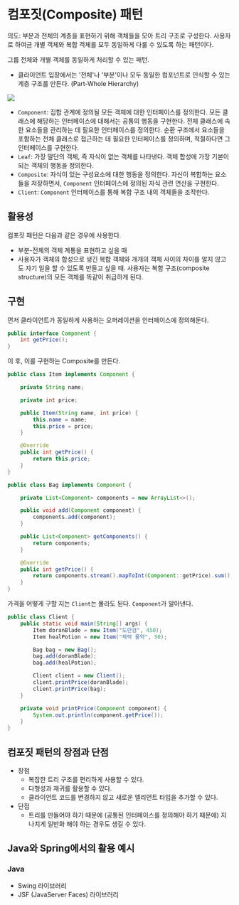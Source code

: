 # 컴포짓(Composite) 패턴
의도: 부분과 전체의 계층을 표현하기 위해 객체들을 모아 트리 구조로 구성한다. 사용자로 하여금 개별 객체와 복합 객체를 모두 동일하게 다룰 수 있도록 하는 패턴이다.

그룹 전체와 개별 객체를 동일하게 처리할 수 있는 패턴.

- 클라이언트 입장에서는 '전체'나 '부분'이나 모두 동일한 컴포넌트로 인식할 수 있는 계층 구조를 만든다. (Part-Whole Hierarchy)

![](https://velog.velcdn.com/images/songs4805/post/e2701e47-95f1-46df-b28c-a8e78f40d24c/image.png)

- `Component`: 집합 관계에 정의될 모든 객체에 대한 인터페이스를 정의한다. 모든 클래스에 해당하는 인터페이스에 대해서는 공통의 행동을 구현한다. 전체 클래스에 속한 요소들을 관리하는 데 필요한 인터페이스를 정의한다. 순환 구조에서 요소들을 포함하는 전체 클래스로 접근하는 데 필요한 인터페이스를 정의하며, 적절하다면 그 인터페이스를 구현한다.
- `Leaf`: 가장 말단의 객체, 즉 자식이 없는 객체를 나타낸다. 객체 합성에 가장 기본이 되는 객체의 행동을 정의한다.
- `Composite`: 자식이 있는 구성요소에 대한 행동을 정의한다. 자신이 복합하는 요소들을 저장하면서, `Component` 인터페이스에 정의된 자식 관련 연산을 구현한다.
- `Client`: `Component` 인터페이스를 통해 복합 구조 내의 객체들을 조작한다.

## 활용성
컴포짓 패턴은 다음과 같은 경우에 사용한다.
- 부분-전체의 객체 계통을 표현하고 싶을 때
- 사용자가 객체의 합성으로 생긴 복합 객체와 개개의 객체 사이의 차이를 알지 않고도 자기 일을 할 수 있도록 만들고 싶을 때. 사용자는 복합 구조(composite structure)의 모든 객체를 똑같이 취급하게 된다.

## 구현
먼저 클라이언트가 동일하게 사용하는 오퍼레이션을 인터페이스에 정의해둔다.

```java
public interface Component {
    int getPrice();
}
```

이 후, 이를 구현하는 Composite를 만든다.

```java
public class Item implements Component {

    private String name;

    private int price;

    public Item(String name, int price) {
        this.name = name;
        this.price = price;
    }

    @Override
    public int getPrice() {
        return this.price;
    }
}
```

```java
public class Bag implements Component {

    private List<Component> components = new ArrayList<>();

    public void add(Component component) {
        components.add(component);
    }

    public List<Component> getComponents() {
        return components;
    }

    @Override
    public int getPrice() {
        return components.stream().mapToInt(Component::getPrice).sum();
    }
}
```

가격을 어떻게 구할 지는 `Client`는 몰라도 된다. `Component`가 알아낸다.
```java
public class Client {
    public static void main(String[] args) {
        Item doranBlade = new Item("도란검", 450);
        Item healPotion = new Item("체력 물약", 50);

        Bag bag = new Bag();
        bag.add(doranBlade);
        bag.add(healPotion);

        Client client = new Client();
        client.printPrice(doranBlade);
        client.printPrice(bag);
    }

    private void printPrice(Component component) {
        System.out.println(component.getPrice());
    }
}
```

## 컴포짓 패턴의 장점과 단점
- 장점
  - 복잡한 트리 구조를 편리하게 사용할 수 있다. 
  - 다형성과 재귀를 활용할 수 있다.
  - 클라이언트 코드를 변경하지 않고 새로운 엘리먼트 타입을 추가할 수 있다.
- 단점
  - 트리를 만들어야 하기 때문에 (공통된 인터페이스를 정의해야 하기 때문에) 지나치게 일반화 해야 하는 경우도 생길 수 있다.

## Java와 Spring에서의 활용 예시
### Java
- Swing 라이브러리
- JSF (JavaServer Faces) 라이브러리